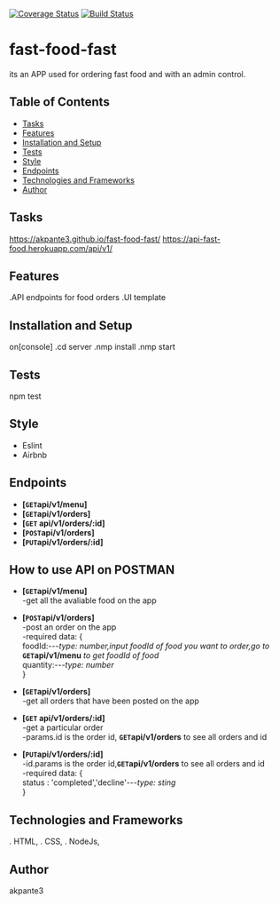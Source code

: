 
[![Coverage Status](https://coveralls.io/repos/github/akpante3/fast-food-fast/badge.svg?branch=ch-test-endpoints-%23160431153)](https://coveralls.io/github/akpante3/fast-food-fast?branch=ch-test-endpoints-%23160431153)
[![Build Status](https://travis-ci.org/akpante3/fast-food-fast.svg?branch=ch-test-endpoints-%23160431153)](https://travis-ci.org/akpante3/fast-food-fast)


# fast-food-fast
its an APP used for ordering fast food and with an admin control.

## Table of Contents
* [Tasks](#tasks)
* [Features](#features)
* [Installation and Setup](#installation-and-setup)
* [Tests](#tests)
* [Style](#style)
* [Endpoints](#endpoints)
* [Technologies and Frameworks](#technologies-and-frameworks)
* [Author](#author)

## Tasks
 https://akpante3.github.io/fast-food-fast/
 https://api-fast-food.herokuapp.com/api/v1/
 
## Features
.API endpoints for food orders
.UI template

## Installation and Setup
on[console]
.cd server 
.nmp install
.nmp start

## Tests
npm test

## Style
* Eslint
* Airbnb

## Endpoints
- **[<code>GET</code>api/v1/menu]**
- **[<code>GET</code>api/v1/orders]**
- **[<code>GET</code> api/v1/orders/:id]**
- **[<code>POST</code>api/v1/orders]**
- **[<code>PUT</code>api/v1/orders/:id]**

## How to use API on POSTMAN

- **[<code>GET</code>api/v1/menu]**<br/> 
    -get all the avaliable food on the app<br/>

- **[<code>POST</code>api/v1/orders]**<br/>
    -post an order on the app<br/>
    -required data:   {<br/>
         foodId:---*type: number,input foodId of food you want to order,go to* **<code>GET</code>api/v1/menu** *to get foodId of food*<br/>
         quantity:---*type: number*<br/>
      }<br/>
     
- **[<code>GET</code>api/v1/orders]** <br/>
    -get all orders that have been posted on the app<br/>

- **[<code>GET</code> api/v1/orders/:id]**<br/>
    -get a particular order<br/>
    -params.id is the order id, **<code>GET</code>api/v1/orders** to see all orders and id
      
- **[<code>PUT</code>api/v1/orders/:id]**<br/>
         -id.params is the order id,**<code>GET</code>api/v1/orders** to see all orders and id<br/> 
         -required data:   { 
         <br/>
                status : 'completed','decline'---*type: sting* <br/>
           }<br/>

 

## Technologies and Frameworks
. HTML, 
. CSS, 
. NodeJs, 

## Author
 akpante3
<Your name here as a link to your git account>
